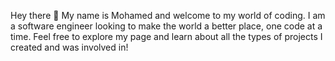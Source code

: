 Hey there 👋
My name is Mohamed and welcome to my world of coding. I am a software engineer looking to make the world a better place, one code at a time. Feel free to explore my page and learn about all the types of projects I created and was involved in!
